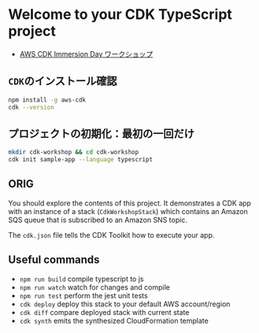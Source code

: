# Welcome to your CDK TypeScript project

- [AWS CDK Immersion Day ワークショップ](https://catalog.us-east-1.prod.workshops.aws/workshops/10141411-0192-4021-afa8-2436f3c66bd8/ja-JP)

## `CDK`のインストール確認

```sh
npm install -g aws-cdk
cdk --version
```

## プロジェクトの初期化：最初の一回だけ

```sh
mkdir cdk-workshop && cd cdk-workshop
cdk init sample-app --language typescript
```

## ORIG

You should explore the contents of this project. It demonstrates a CDK app with an instance of a stack (`CdkWorkshopStack`)
which contains an Amazon SQS queue that is subscribed to an Amazon SNS topic.

The `cdk.json` file tells the CDK Toolkit how to execute your app.

## Useful commands

- `npm run build`   compile typescript to js
- `npm run watch`   watch for changes and compile
- `npm run test`    perform the jest unit tests
- `cdk deploy`      deploy this stack to your default AWS account/region
- `cdk diff`        compare deployed stack with current state
- `cdk synth`       emits the synthesized CloudFormation template
